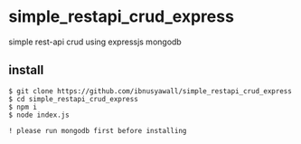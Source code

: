 # simple_restapi_crud_express
simple rest-api crud using expressjs mongodb

## install

```
$ git clone https://github.com/ibnusyawall/simple_restapi_crud_express
$ cd simple_restapi_crud_express
$ npm i
$ node index.js
```

```
! please run mongodb first before installing
```